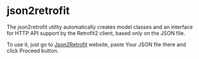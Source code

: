 # json2retrofit

The json2retrofit utility automatically creates model classes and an interface for 
HTTP API support by the Retrofit2 client, based only on the JSON file.

To use it, just go to  [Json2Retrofit](https://www.json2retrofit.com) website, paste Your JSON file there and click Proceed button.
